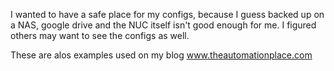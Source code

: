 I wanted to have a safe place for my configs, because I guess backed up on a NAS, google drive and the NUC itself isn't good enough for me. I figured others may want to see the configs as well.

These are alos examples used on my blog www.theautomationplace.com
